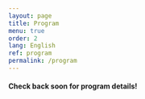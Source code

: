 ```yaml
---
layout: page
title: Program
menu: true
order: 2
lang: English
ref: program
permalink: /program
---
```


#### Check back soon for program details!

